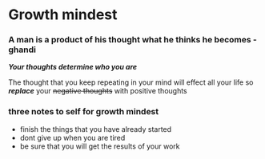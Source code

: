 # **Growth mindest**
### A man is a product of his thought what he thinks he becomes  -ghandi 
  


***Your thoughts determine who you are***

The thought that you keep repeating in your mind will effect all your life so 
***replace***
your
~~negative thoughts~~ 
with positive thoughts 


### three notes to self for growth mindest 
- finish the things that you have already started 
- dont give up when you are tired 
- be sure that you will get the results of your work


